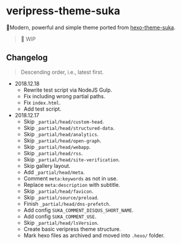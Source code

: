 # veripress-theme-suka
🎨Modern, powerful and simple theme ported from [hexo-theme-suka](https://github.com/SukkaW/hexo-theme-suka).

> 🚧 WIP

## Changelog
> Descending order, i.e., latest first.

- 2018.12.18
  - Rewrite test script via NodeJS Gulp.
  - Fix including wrong partial paths.
  - Fix `index.html`.
  - Add test script.
- 2018.12.17
  - Skip `_partial/head/custom-head`.
  - Skip `_partial/head/structured-data`.
  - Skip `_partial/head/analytics`.
  - Skip `_partial/head/open-graph`.
  - Skip `_partial/head/webapp`.
  - Skip `_partial/head/rss`.
  - Skip `_partial/head/site-verification`.
  - Skip gallery layout.
  - Add `_partial/head/meta`.
  - Comment `meta:keywords` as not in use.
  - Replace `meta:description` with subtitle.
  - Skip `_partial/head/favicon`.
  - Skip `_partial/source/preload`.
  - Finish `_partial/head/dns-prefetch`.
  - Add config `SUKA_COMMENT_DISQUS_SHORT_NAME`.
  - Add config `SUKA_COMMENT_USE`.
  - Skip `_partial/head/lsVersion`.
  - Create basic veripress theme structure.
  - Mark hexo files as archived and moved into `.hexo/` folder.